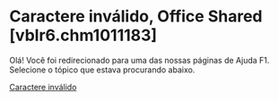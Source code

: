 
# Caractere inválido, Office Shared [vblr6.chm1011183]

Olá! Você foi redirecionado para uma das nossas páginas de Ajuda F1. Selecione o tópico que estava procurando abaixo.

[Caractere inválido](http://msdn.microsoft.com/library/298d47e8-bae0-6c60-12ce-87b5a0114fd1%28Office.15%29.aspx)
